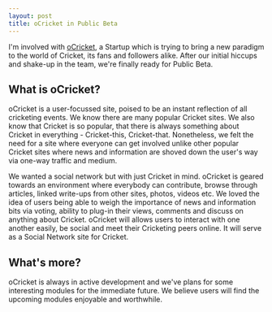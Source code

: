 ```yaml
---
layout: post
title: oCricket in Public Beta
---
```


I'm involved with [oCricket](http://ocricket.com/), a Startup which is trying to bring a new paradigm to the world of Cricket, its fans and followers alike. After our initial hiccups and shake-up in the team, we're finally ready for Public Beta.

## What is oCricket?

oCricket is a user-focussed site, poised to be an instant reflection of all cricketing events.  We know there are many popular Cricket sites. We also know that Cricket is so popular, that there is always something about Cricket in everything - Cricket-this, Cricket-that. Nonetheless, we felt the need for a site where everyone can get involved unlike other popular Cricket sites where news and information are shoved down the user's way via one-way traffic and medium.

We wanted a social network but with just Cricket in mind. oCricket is geared towards an environment where everybody can contribute, browse through articles, linked write-ups from other sites, photos, videos etc. We loved the idea of users being able to weigh the importance of news and information bits via voting, ability to plug-in their views, comments and discuss on anything about Cricket. oCricket will allows users to interact with one another easily, be social and meet their Cricketing peers online. It will serve as a Social Network site for Cricket.

## What's more?

oCricket is always in active development and we've plans for some interesting modules for the immediate future. We believe users will find the upcoming modules enjoyable and worthwhile.